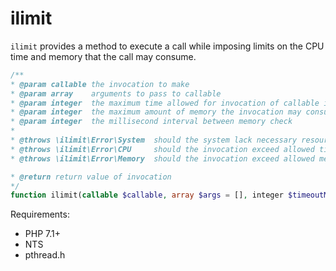 ilimit
======

`ilimit` provides a method to execute a call while imposing limits on the CPU time and memory that the call may consume.

```php
/**
* @param callable the invocation to make
* @param array    arguments to pass to callable
* @param integer  the maximum time allowed for invocation of callable in milliseconds
* @param integer  the maximum amount of memory the invocation may consume
* @param integer  the millisecond interval between memory check
*
* @throws \ilimit\Error\System  should the system lack necessary resources to make the call
* @throws \ilimit\Error\CPU     should the invocation exceed allowed time
* @throws \ilimit\Error\Memory  should the invocation exceed allowed memory

* @return return value of invocation
*/
function ilimit(callable $callable, array $args = [], integer $timeoutMs, integer $memoryBytes = 0, integer $memoryCheckIntervalMs = 0) : mixed;
```

Requirements:

  * PHP 7.1+
  * NTS
  * pthread.h


